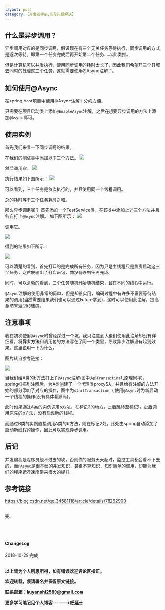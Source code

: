 ```yaml
---
layout: post
category: [开发者手册,实际问题解决]
---
```


## 什么是异步调用？

异步调用对应的是同步调用，假设现在有三个无关任务等待执行，同步调用的方式是逐次等待，即第一个任务完成后再开始第二个任务....以此类推。

但是计算机可以并发执行，使用同步调用的耗时太长了，因此我们希望开三个县城去同时的处理这三个任务，这就需要使用@Async注解了。

## 如何使用@Async

在spring boot项目中使用@Async注解十分的方便。

只需要在项目启动类上添加```@EnableAsync```注解，之后在想要异步调用的方法上添加```@Async``` 即可。

## 使用实例

首先我们来看一下同步调用的结果。

在我们的测试类中添加以下三个方法。
![](http://img.couplecoders.tech/markdown-img-paste-20181030002127226.png)

然后调用它。
![](http://img.couplecoders.tech/markdown-img-paste-20181030002214394.png)

执行结果如下图所示：
![](http://img.couplecoders.tech/markdown-img-paste-20181030002238247.png)

可以看到，三个任务是依次执行的，并且使用同一个线程调用。

总的耗时等于三个任务耗时之和。

那么异步调用呢？
首先添加一个TestService类，在该类中添加上述三个方法并且各自打上```@Async```注解。
如下图所示：
![](http://img.couplecoders.tech/markdown-img-paste-20181030002529219.png)

调用它。

![](http://img.couplecoders.tech/markdown-img-paste-20181030002606936.png)

得到的结果如下所示：


![](http://img.couplecoders.tech/markdown-img-paste-20181030001947792.png)

可以清楚的看到，首先打印的是完成所有任务，因为只是主线程只是负责启动这三个任务，之后便输出了打印语句，而没有等到任务完成。

同时，可以清晰的看到，三个任务随机开始随机结束，且在不同的线程中运行。


`@Async`注解的使用非常的简单，但是却很实用，编码过程中有许多不需要等待结果的调用(当然需要结果我们也可以通过Future拿到)，这时可以使用此注解，提高总结果返回的速度。


## 注意事项

我在初次使用`@Async`时曾经踩过一个坑，我只注意到大佬们使用此注解却没有详细看，将**异步方法**和调用他的方法写在了同一个类里，导致异步注解没有起到效果。这里说明一下为什么。

图片转自参考链接：

![](http://img.couplecoders.tech/markdown-img-paste-20181030003736308.png)

当我们给A类的b方法打上了`@Async`注解(图中为`@Transactinal`,原理同样)，spring扫描到注解后，为A类创建了一个代理类proxy$A，并且给有注解的方法开始的部分添加了对应的操作，图中为`startTransaction()`,使用`@Async`时为新启动一个线程的操作(没有具体看源码)。

此时如果通过A类的实例调用a方法，在标记3的地方，之后跳转至标记1，之后调用原先的b方法，没有启动新的线程。

而通过B类的实例直接调用A类的b方法，则在标记2处，此处由spring自动添加了启动新线程的操作，因此可以实现异步调用。

## 后记

并发编程是程序员绕不过去的坎，否则你的服务天天超时，监控工具都会看不下去的，而`@Async`是很基础的并发知识，甚至不算知识，知识简单的调用，却能为我们的程序运行速度带来很大的提升。





## 参考链接

https://blog.csdn.net/qq_34581118/article/details/78262900




<br>
完。

<br>
<br>
<br>
<br>
<h4>ChangeLog</h4>
2018-10-29 完成
<br>
<br>

**以上皆为个人所思所得，如有错误欢迎评论区指正。**

**欢迎转载，烦请署名并保留原文链接。**

**联系邮箱：huyanshi2580@gmail.com**

**更多学习笔记见个人博客------><a href="{{ site.baseurl }}/">呼延十</a>**
